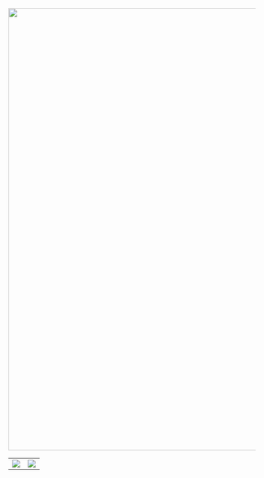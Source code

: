 <!-- <img width="910" src="https://user-images.githubusercontent.com/35246761/171882440-3528e0a3-95a3-4569-8ef0-99cf8711b0c2.jpg"> -->
<a href="https://github.com/AdorableParker">
<img width="900" src="https://user-images.githubusercontent.com/35246761/171883404-60fc4bd1-fdd3-4d60-8e03-b236d3f0b7d8.png">
<table>
  <tr>
    <td>
      <img align="center" src="https://github-readme-stats.vercel.app/api?username=AdorableParker&show_icons=true&hide_border=true&icon_color=ffca28&title_color=ffa000" />
    </td>
    <td>
      <img align="center" src="https://github-readme-stats.vercel.app/api/top-langs/?username=AdorableParker&layout=compact&hide_border=true&title_color=ffa000" />
    </td>
  </tr>
</table>
</a>
